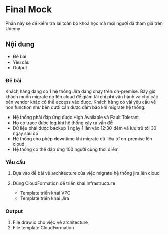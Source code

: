 
# Final Mock

Phần này sẽ để kiểm tra lại toàn bộ khoá học mà mọi người đã tham giá trên Udemy

## Nội dung

- Đề bài
- Yêu cầu
- Output

### Đề bài

Khách hàng đang có 1 hệ thống Jira đang chạy trên on-premise. Bây giờ khách muốn migrate nó lên cloud để giảm tải chi phí vận hành và cho các bên vendor khác có thể access vào được. Khách hàng có vài yêu cầu về non function như bên dưới cần được đảm bảo khi migrate hệ thống:

- Hệ thống phải đáp ứng được High Available và Fault Tolerant
- Họ có trace được log khi hệ thống xảy ra vấn đề
- Dữ liệu phải được backup 1 ngày 1 lần vào 12:30 đêm và lưu trữ tới 30 ngày sau đó
- Hệ thống cho phép downtime khi migrate dữ liệu từ on-premise lên cloud
- Hệ thống có thể đáp ứng 100 người cùng thời điểm

### Yều cầu

1. Dựa vào đề bài vẽ architecture của việc migrate hệ thống jira lên cloud
2. Dùng CloudFormation để triển khai Infrastructure

   - Template triển khai VPC
   - Template triển khai Jira

### Output

1. File draw.io cho việc vẽ architecture
2. File template CloudFormation
